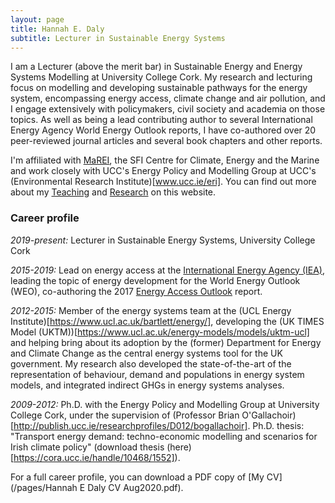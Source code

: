 ```yaml
---
layout: page
title: Hannah E. Daly
subtitle: Lecturer in Sustainable Energy Systems
---
```


I am a Lecturer (above the merit bar) in Sustainable Energy and Energy Systems Modelling at University College Cork. My research and lecturing focus on modelling and developing sustainable pathways for the energy system, encompassing energy access, climate change and air pollution, and I engage extensively with policymakers, civil society and academia on those topics. As well as being a lead contributing author to several International Energy Agency World Energy Outlook reports, I have co-authored over 20 peer-reviewed journal articles and several book chapters and other reports.

I'm affiliated with [MaREI](www.marei.ie), the SFI Centre for Climate, Energy and the Marine and work closely with UCC's Energy Policy and Modelling Group at UCC's (Environmental Research Institute)[www.ucc.ie/eri]. You can find out more about my [Teaching](/pages/teaching/) and [Research](/pages/research) on this website.

### Career profile
*2019-present:* Lecturer in Sustainable Energy Systems, University College Cork

*2015-2019:* Lead on energy access at the [International Energy Agency (IEA)](https://www.iea.org/), leading the topic of energy development for the World Energy Outlook (WEO), co-authoring the 2017 [Energy Access Outlook](https://www.iea.org/topics/energy-access) report.  

*2012-2015:* Member of the energy systems team at the (UCL Energy Institute)[https://www.ucl.ac.uk/bartlett/energy/], developing the (UK TIMES Model (UKTM))[https://www.ucl.ac.uk/energy-models/models/uktm-ucl] and helping bring about its adoption by the (former) Department for Energy and Climate Change as the central energy systems tool for the UK government. My research also developed the state-of-the-art of the representation of behaviour, demand and populations in energy system models, and integrated indirect GHGs in energy systems analyses.  

*2009-2012:* Ph.D. with the Energy Policy and Modelling Group at University College Cork, under the supervision of (Professor Brian O'Gallachoir)[http://publish.ucc.ie/researchprofiles/D012/bogallachoir]. Ph.D. thesis: "Transport energy demand: techno-economic modelling and scenarios for Irish climate policy" (download thesis (here)[https://cora.ucc.ie/handle/10468/1552]).

For a full career profile, you can download a PDF copy of [My CV](/pages/Hannah E Daly CV Aug2020.pdf).
